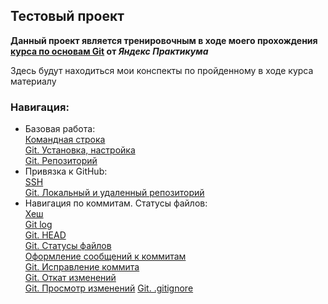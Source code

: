 ## Тестовый проект

 **Данный проект является тренировочным в ходе моего прохождения [курса по основам Git](https://practicum.yandex.ru/git-basics/) от *Яндекс Практикума*** 

Здесь будут находиться мои конспекты по пройденному в ходе курса материалу

### Навигация:
- Базовая работа:  
[Командная строка](https://github.com/GronDS/first-project/blob/master/%D0%9A%D0%BE%D0%BC%D0%B0%D0%BD%D0%B4%D0%BD%D0%B0%D1%8F%20%D1%81%D1%82%D1%80%D0%BE%D0%BA%D0%B0.md)  
[Git. Установка, настройка](https://github.com/GronDS/first-project/blob/master/Git.%20%D0%A3%D1%81%D1%82%D0%B0%D0%BD%D0%BE%D0%B2%D0%BA%D0%B0%2C%20%D0%BD%D0%B0%D1%81%D1%82%D1%80%D0%BE%D0%B9%D0%BA%D0%B0.md)  
[Git. Репозиторий](https://github.com/GronDS/first-project/blob/master/Git.%20%D0%A0%D0%B5%D0%BF%D0%BE%D0%B7%D0%B8%D1%82%D0%BE%D1%80%D0%B8%D0%B9.md)  
 - Привязка к GitHub:  
[SSH](https://github.com/GronDS/first-project/blob/master/SSH.md)  
[Git. Локальный и удаленный репозиторий](https://github.com/GronDS/first-project/blob/master/Git.%20%D0%9B%D0%BE%D0%BA%D0%B0%D0%BB%D1%8C%D0%BD%D1%8B%D0%B9%20%D0%B8%20%D1%83%D0%B4%D0%B0%D0%BB%D0%B5%D0%BD%D0%BD%D1%8B%D0%B9%20%D1%80%D0%B5%D0%BF%D0%BE%D0%B7%D0%B8%D1%82%D0%BE%D1%80%D0%B8%D0%B9.md)  
- Навигация по коммитам. Статусы файлов:  
[Хеш](https://github.com/GronDS/first-project/blob/master/%D0%A5%D0%B5%D1%88.md)  
[Git log](https://github.com/GronDS/first-project/blob/master/Git%20log.md)  
[Git. HEAD](https://github.com/GronDS/first-project/blob/master/Git.%20HEAD.md)  
[Git. Статусы файлов](https://github.com/GronDS/first-project/blob/master/Git.%20%D0%A1%D1%82%D0%B0%D1%82%D1%83%D1%81%D1%8B%20%D1%84%D0%B0%D0%B9%D0%BB%D0%BE%D0%B2.md)  
[Оформление сообщений к коммитам](https://github.com/GronDS/first-project/blob/master/%D0%9E%D1%84%D0%BE%D1%80%D0%BC%D0%BB%D0%B5%D0%BD%D0%B8%D0%B5%20%D1%81%D0%BE%D0%BE%D0%B1%D1%89%D0%B5%D0%BD%D0%B8%D0%B9%20%D0%BA%20%D0%BA%D0%BE%D0%BC%D0%BC%D0%B8%D1%82%D0%B0%D0%BC.md)  
[Git. Исправление коммита](https://github.com/GronDS/first-project/blob/master/Git.%20%D0%98%D1%81%D0%BF%D1%80%D0%B0%D0%B2%D0%BB%D0%B5%D0%BD%D0%B8%D0%B5%20%D0%BA%D0%BE%D0%BC%D0%BC%D0%B8%D1%82%D0%B0.md)  
[Git. Откат изменений](https://github.com/GronDS/first-project/blob/master/Git.%20%D0%9E%D1%82%D0%BA%D0%B0%D1%82%20%D0%B8%D0%B7%D0%BC%D0%B5%D0%BD%D0%B5%D0%BD%D0%B8%D0%B9.md)  
[Git. Просмотр изменений](https://github.com/GronDS/first-project/blob/master/Git.%20%D0%9F%D1%80%D0%BE%D1%81%D0%BC%D0%BE%D1%82%D1%80%20%D0%B8%D0%B7%D0%BC%D0%B5%D0%BD%D0%B5%D0%BD%D0%B8%D0%B9.md)
[Git. .gitignore](https://github.com/GronDS/first-project/blob/master/Git.%20gitignore.md)   